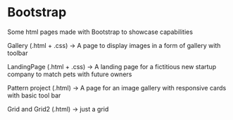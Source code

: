 # Bootstrap 

Some html pages made with Bootstrap to showcase capabilities

Gallery (.html + .css) -> A page to display images in a form of gallery with toolbar

LandingPage (.html + .css) -> A landing page for a fictitious new startup company to match pets with future owners

Pattern project (.html) -> A page for an image gallery with responsive cards with basic tool bar

Grid and Grid2 (.html) -> just a grid
